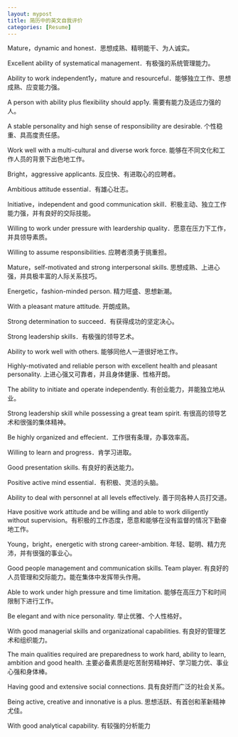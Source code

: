 ```yaml
---
layout: mypost
title: 简历中的英文自我评价
categories: [Resume]
---
```


Mature，dynamic and honest．思想成熟、精明能干、为人诚实。

Excellent ability of systematical management．有极强的系统管理能力。

Ability to work independent1y，mature and resourceful．能够独立工作、思想成熟、应变能力强。

A person with ability plus flexibility should app1y. 需要有能力及适应力强的人。

A stable personality and high sense of responsibility are desirable. 个性稳重、具高度责任感。

Work well with a multi-cultural and diverse work force. 能够在不同文化和工作人员的背景下出色地工作。

Bright，aggressive applicants. 反应快、有进取心的应聘者。

Ambitious attitude essential．有雄心壮志。

Initiative，independent and good communication skill．积极主动、独立工作能力强，并有良好的交际技能。

Willing to work under pressure with leardership quality．愿意在压力下工作，并具领导素质。

Willing to assume responsibilities. 应聘者须勇于挑重担。

Mature，self-motivated and strong interpersonal skills. 思想成熟、上进心强，并具极丰富的人际关系技巧。

Energetic，fashion-minded person. 精力旺盛、思想新潮。

With a pleasant mature attitude. 开朗成熟。

Strong determination to succeed．有获得成功的坚定决心。

Strong leadership skills．有极强的领导艺术。

Ability to work well with others. 能够同他人一道很好地工作。

Highly-motivated and reliable person with excellent health and pleasant personality. 上进心强又可靠者，并且身体健康、性格开朗。

The ability to initiate and operate independently. 有创业能力，并能独立地从业。

Strong leadership skill while possessing a great team spirit. 有很高的领导艺术和很强的集体精神。

Be highly organized and effecient．工作很有条理，办事效率高。

Willing to learn and progress．肯学习进取。

Good presentation skills. 有良好的表达能力。

Positive active mind essential．有积极、灵活的头脑。

Ability to deal with personnel at all levels effectively. 善于同各种人员打交道。

Have positive work attitude and be willing and able to work diligently without supervision。有积极的工作态度，愿意和能够在没有监督的情况下勤奋地工作。

Young，bright，energetic with strong career-ambition. 年轻、聪明、精力充沛，并有很强的事业心。

Good people management and communication skills. Team player. 有良好的人员管理和交际能力。能在集体中发挥带头作用。

Able to work under high pressure and time limitation. 能够在高压力下和时间限制下进行工作。

Be elegant and with nice personality. 举止优雅、个人性格好。

With good managerial skills and organizational capabilities. 有良好的管理艺术和组织能力。

The main qualities required are preparedness to work hard, ability to learn, ambition and good health. 主要必备素质是吃苦耐劳精神好、学习能力优、事业心强和身体棒。

Having good and extensive social connections. 具有良好而广泛的社会关系。

Being active, creative and innonative is a plus. 思想活跃、有首创和革新精神尤佳。   

With good analytical capability. 有较强的分析能力

